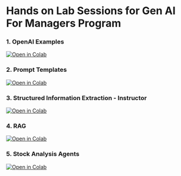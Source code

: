 # Hands on Lab Sessions for Gen AI For Managers Program

### 1. OpenAI Examples
[![Open in Colab](https://colab.research.google.com/assets/colab-badge.svg)](https://colab.research.google.com/github/manaranjanp/GenAIManagers/blob/main/OpenAI%20Example.ipynb)

### 2. Prompt Templates
[![Open in Colab](https://colab.research.google.com/assets/colab-badge.svg)](https://colab.research.google.com/github/manaranjanp/GenAIManagers/blob/main/LangChain_Prompting.ipynb)

### 3. Structured Information Extraction - Instructor
[![Open in Colab](https://colab.research.google.com/assets/colab-badge.svg)](https://colab.research.google.com/github/manaranjanp/GenAIManagers/blob/main/Action_Items_from_Meeting_Transcripts.ipynb)

### 4. RAG
[![Open in Colab](https://colab.research.google.com/assets/colab-badge.svg)](https://colab.research.google.com/github/manaranjanp/GenAIManagers/blob/main/RAG_Infosys_quarterly_report.ipynb)

### 5. Stock Analysis Agents
[![Open in Colab](https://colab.research.google.com/assets/colab-badge.svg)](https://colab.research.google.com/github/manaranjanp/GenAIManagers/blob/main/Function_Calling.ipynb)

